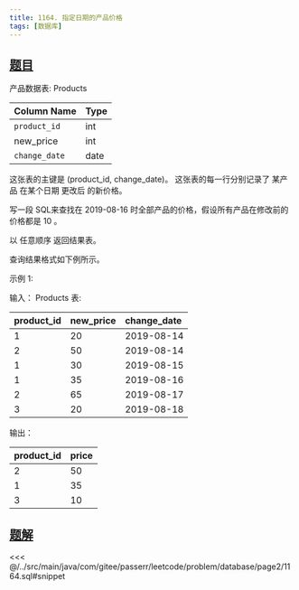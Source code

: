 ```yaml
---
title: 1164. 指定日期的产品价格
tags: [数据库]
---
```


## [题目](https://leetcode.cn/problems/product-price-at-a-given-date/)

产品数据表: Products

| Column Name   | Type |
|:--------------|:-----|
| `product_id`  | int  |
| new_price     | int  |
| `change_date` | date |

这张表的主键是 (product_id, change_date)。
这张表的每一行分别记录了 某产品 在某个日期 更改后 的新价格。


写一段 SQL来查找在 2019-08-16 时全部产品的价格，假设所有产品在修改前的价格都是 10 。

以 任意顺序 返回结果表。

查询结果格式如下例所示。



示例 1:

输入：
Products 表:

| product_id | new_price | change_date |
|:-----------|:----------|:------------|
| 1          | 20        | 2019-08-14  |
| 2          | 50        | 2019-08-14  |
| 1          | 30        | 2019-08-15  |
| 1          | 35        | 2019-08-16  |
| 2          | 65        | 2019-08-17  |
| 3          | 20        | 2019-08-18  |

输出：

| product_id | price |
|:-----------|:------|
| 2          | 50    |
| 1          | 35    |
| 3          | 10    |

## [题解](https://github.com/PasseRR/JavaLeetCode/blob/master/src/main/java/com/gitee/passerr/leetcode/problem/database/page2/1164.sql)

<<< @/../src/main/java/com/gitee/passerr/leetcode/problem/database/page2/1164.sql#snippet
